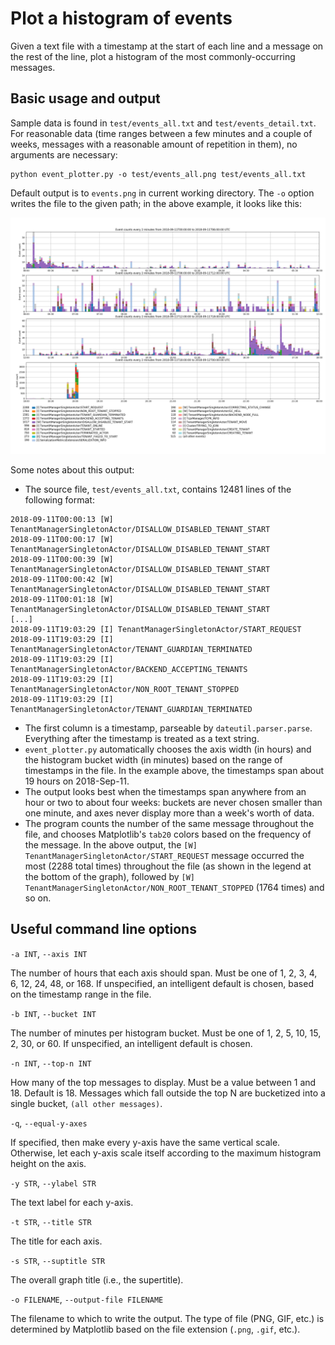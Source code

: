 # Plot a histogram of events

Given a text file with a timestamp at the start of each line and a message on the rest of the line, plot a histogram of the most commonly-occurring messages.

## Basic usage and output

Sample data is found in `test/events_all.txt` and `test/events_detail.txt`. For reasonable data (time ranges between a few minutes and a couple of weeks, messages with a reasonable amount of repetition in them), no arguments are necessary:
```
python event_plotter.py -o test/events_all.png test/events_all.txt
```
Default output is to `events.png` in current working directory. The `-o` option writes the file to the given path; in the above example, it looks like this:

![events_all.png](https://github.com/pigboysid/python-helpers/blob/master/event_plotter/test/events_all.png)

Some notes about this output:
* The source file, `test/events_all.txt`, contains 12481 lines of the following format:
```
2018-09-11T00:00:13 [W] TenantManagerSingletonActor/DISALLOW_DISABLED_TENANT_START
2018-09-11T00:00:17 [W] TenantManagerSingletonActor/DISALLOW_DISABLED_TENANT_START
2018-09-11T00:00:39 [W] TenantManagerSingletonActor/DISALLOW_DISABLED_TENANT_START
2018-09-11T00:00:42 [W] TenantManagerSingletonActor/DISALLOW_DISABLED_TENANT_START
2018-09-11T00:01:18 [W] TenantManagerSingletonActor/DISALLOW_DISABLED_TENANT_START
[...]
2018-09-11T19:03:29 [I] TenantManagerSingletonActor/START_REQUEST
2018-09-11T19:03:29 [I] TenantManagerSingletonActor/TENANT_GUARDIAN_TERMINATED
2018-09-11T19:03:29 [I] TenantManagerSingletonActor/BACKEND_ACCEPTING_TENANTS
2018-09-11T19:03:29 [I] TenantManagerSingletonActor/NON_ROOT_TENANT_STOPPED
2018-09-11T19:03:29 [I] TenantManagerSingletonActor/TENANT_GUARDIAN_TERMINATED
```
* The first column is a timestamp, parseable by `dateutil.parser.parse`. Everything after the timestamp is treated as a text string.
* `event_plotter.py` automatically chooses the axis width (in hours) and the histogram bucket width (in minutes) based on the range of timestamps in the file. In the example above, the timestamps span about 19 hours on 2018-Sep-11.
* The output looks best when the timestamps span anywhere from an hour or two to about four weeks: buckets are never chosen smaller than one minute, and axes never display more than a week's worth of data.
* The program counts the number of the same message throughout the file, and chooses Matplotlib's `tab20` colors based on the frequency of the message. In the above output, the `[W] TenantManagerSingletonActor/START_REQUEST` message occurred the most (2288 total times) throughout the file (as shown in the legend at the bottom of the graph), followed by `[W] TenantManagerSingletonActor/NON_ROOT_TENANT_STOPPED` (1764 times) and so on.

## Useful command line options

`-a INT`, `--axis INT`

The number of hours that each axis should span. Must be one of 1, 2, 3, 4, 6, 12, 24, 48, or 168. If unspecified, an intelligent default is chosen, based on the timestamp range in the file.

`-b INT`, `--bucket INT`

The number of minutes per histogram bucket. Must be one of 1, 2, 5, 10, 15, 2, 30, or 60. If unspecified, an intelligent default is chosen.

`-n INT`, `--top-n INT`

How many of the top messages to display. Must be a value between 1 and 18. Default is 18. Messages which fall outside the top N are bucketized into a single bucket, `(all other messages)`.

`-q`, `--equal-y-axes`

If specified, then make every y-axis have the same vertical scale. Otherwise, let each y-axis scale itself according to the maximum histogram height on the axis.

`-y STR`, `--ylabel STR`

The text label for each y-axis.

`-t STR`, `--title STR`

The title for each axis.

`-s STR`, `--suptitle STR`

The overall graph title (i.e., the supertitle).

`-o FILENAME`, `--output-file FILENAME`

The filename to which to write the output. The type of file (PNG, GIF, etc.) is determined by Matplotlib based on the file extension (`.png`, `.gif`, etc.).
